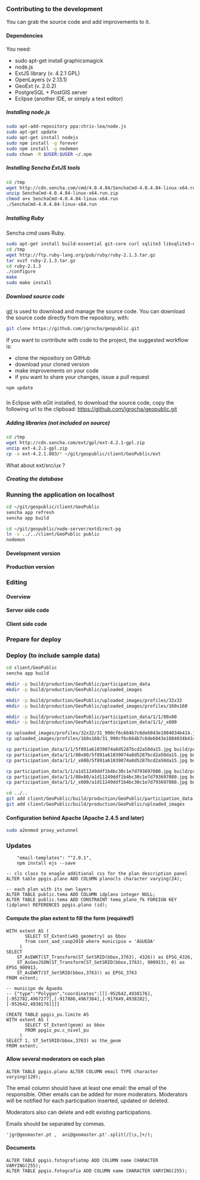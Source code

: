 ### Contributing to the development 

You can grab the source code and add improvements to it.

#### Dependencies

You need:
* sudo apt-get install graphicsmagick
* node.js
* ExtJS library (v. 4.2.1 GPL)
* OpenLayers (v 2.13.1)
* GeoExt (v. 2.0.2)
* PostgreSQL + PostGIS server
* Eclipse (another IDE, or simply a text editor)

##### Installing node.js

```bash
sudo apt-add-repository ppa:chris-lea/node.js
sudo apt-get update
sudo apt-get install nodejs
sudo npm install -g forever
sudo npm install -g nodemon
sudo chown -R $USER:$USER ~/.npm
```

##### Installing Sencha ExtJS tools

```bash
cd /tmp
wget http://cdn.sencha.com/cmd/4.0.4.84/SenchaCmd-4.0.4.84-linux-x64.run.zip
unzip SenchaCmd-4.0.4.84-linux-x64.run.zip
chmod a+x SenchaCmd-4.0.4.84-linux-x64.run
./SenchaCmd-4.0.4.84-linux-x64.run
```

##### Installing Ruby

Sencha cmd uses Ruby.

```bash
sudo apt-get install build-essential git-core curl sqlite3 libsqlite3-dev libxml2-dev libxslt1-dev libreadline-dev libyaml-dev libcurl4-openssl-dev libncurses5-dev libgdbm-dev libffi-dev
cd /tmp
wget http://ftp.ruby-lang.org/pub/ruby/ruby-2.1.3.tar.gz
tar xvzf ruby-2.1.3.tar.gz
cd ruby-2.1.3
./configure
make
sudo make install
```

##### Download source code

[git](http://git-scm.com/) is used to download and manage the source code. You can download the source code directly from the repository, with:

```bash
git clone https://github.com/jgrocha/geopublic.git
```

If you want to contribute with code to the project, the suggested workflow is:
* clone the repository on GitHub
* download your cloned version
* make improvements on your code
* if you want to share your changes, issue a pull request

```bash
npm update
```

##### 

In Eclipse with eGit installed, to download the source code, copy the following url to the clipboad: https://github.com/jgrocha/geopublic.git

##### Adding libraries (not included on source)

```bash
cd /tmp
wget http://cdn.sencha.com/ext/gpl/ext-4.2.1-gpl.zip
unzip ext-4.2.1-gpl.zip
cp -a ext-4.2.1.883/* ~/git/geopublic/client/GeoPublic/ext
```

What about ext/src/ux ?

##### Creating the database


### Running the application on localhost

```bash
cd ~/git/geopublic/client/GeoPublic
sencha app refresh
sencha app build
```

```bash
cd ~/git/geopublic/node-server/extdirect-pg
ln -s ../../client/GeoPublic public
nodemon
```

#### Development version

#### Production version
  
### Editing  

#### Overview

#### Server side code

#### Client side code

### Prepare for deploy

### Deploy (to include sample data)

```bash
cd client/GeoPublic
sencha app build

mkdir -p build/production/GeoPublic/participation_data
mkdir -p build/production/GeoPublic/uploaded_images

mkdir -p build/production/GeoPublic/uploaded_images/profiles/32x32
mkdir -p build/production/GeoPublic/uploaded_images/profiles/160x160

mkdir -p build/production/GeoPublic/participation_data/1/1/80x80
mkdir -p build/production/GeoPublic/participation_data/1/1/_x600

cp uploaded_images/profiles/32x32/31_990cf6c664b7c6de6043e1084034b414.jpg build/production/GeoPublic/uploaded_images/profiles/32x32
cp uploaded_images/profiles/160x160/31_990cf6c664b7c6de6043e1084034b414.jpg build/production/GeoPublic/uploaded_images/profiles/160x160

cp participation_data/1/1/5f891a61039074a8d5287bcd2a50da15.jpg build/production/GeoPublic/participation_data/1/1
cp participation_data/1/1/80x80/5f891a61039074a8d5287bcd2a50da15.jpg build/production/GeoPublic/participation_data/1/1/80x80
cp participation_data/1/1/_x600/5f891a61039074a8d5287bcd2a50da15.jpg build/production/GeoPublic/participation_data/1/1/_x600

cp participation_data/1/1/a1d11249ddf1b4bc30c1e7d793697080.jpg build/production/GeoPublic/participation_data/1/1
cp participation_data/1/1/80x80/a1d11249ddf1b4bc30c1e7d793697080.jpg build/production/GeoPublic/participation_data/1/1/80x80
cp participation_data/1/1/_x600/a1d11249ddf1b4bc30c1e7d793697080.jpg build/production/GeoPublic/participation_data/1/1/_x600

cd ../..
git add client/GeoPublic/build/production/GeoPublic/participation_data
git add client/GeoPublic/build/production/GeoPublic/uploaded_images
```

#### Configuration behind Apache (Apache 2.4.5 and later)

```bash
sudo a2enmod proxy_wstunnel
```

### Updates

```
    "email-templates": "^2.0.1",
    npm install ejs --save
```

```
-- cls class to enagle additional css for the plan description panel
ALTER table ppgis.plano ADD COLUMN planocls character varying(24);

-- each plan with its own layers
ALTER TABLE public.tema ADD COLUMN idplano integer NULL;
ALTER TABLE public.tema ADD CONSTRAINT tema_plano_fk FOREIGN KEY (idplano) REFERENCES ppgis.plano (id);
```

#### Compute the plan extent to fill the form (required!)

```
WITH extent AS (
       SELECT ST_Extent(wkb_geometry) as bbox
       from cont_aad_caop2010 where municipio = 'ÁGUEDA'
     )
SELECT
	ST_AsEWKT(ST_Transform(ST_SetSRID(bbox,3763), 4326)) as EPSG_4326,
	ST_AsGeoJSON(ST_Transform(ST_SetSRID(bbox,3763), 900913), 0) as EPSG_900913,
	ST_AsEWKT(ST_SetSRID(bbox,3763)) as EPSG_3763
FROM extent;

-- municipo de Águeda
-- {"type":"Polygon","coordinates":[[[-952642,4938176],[-952782,4967277],[-917886,4967384],[-917849,4938282],[-952642,4938176]]]}

CREATE TABLE ppgis_pu.limite AS
WITH extent AS (
       SELECT ST_Extent(geom) as bbox
       FROM ppgis_pu.c_nivel_pu
     )
SELECT 1, ST_SetSRID(bbox,3763) as the_geom
FROM extent;
```


#### Allow several moderators on each plan

```
ALTER TABLE ppgis.plano ALTER COLUMN email TYPE character varying(120);
```

The email column should have at least one email: the email of the responsible.
Other emails can be added for more moderators.
Moderators will be notified for each participation inserted, updated or deleted.

Moderators also can delete and edit existing participations.

Emails should be separated by commas.

```
'jgr@geomaster.pt ,  ani@geomaster.pt'.split(/[\s,]+/);
```

#### Documents

```
ALTER TABLE ppgis.fotografiatmp ADD COLUMN name CHARACTER VARYING(255);
ALTER TABLE ppgis.fotografia ADD COLUMN name CHARACTER VARYING(255);
```


